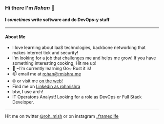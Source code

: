 ### Hi there I'm *Rohan* 👋
#### I _sometimes_ write software and do DevOps-y stuff
---

#### About Me
- I love learning about IaaS technologies, backbone networking that makes internet tick and security!
- I'm looking for a job that challenges me and helps me grow! If you have something interesting cooking, Hit me up!
- 🌱 ~I’m currently learning Go~ Rust it is!
- 📫 email me at [rohan@rmishra.me](mailto://rohan@rmishra.me) 
- 🌐️ or visit me [on the web!](https://rmishra.me)
- Find me on [Linkedin as rohmishra](https://www.linkedin.com/in/rohmishra)
- btw, I use arch!
- IT Operatons Analyst! Looking for a role as DevOps or Full Stack Developer. 
---
Hit me on twitter [@roh_mish](https://twitter.com/Roh_Mish) or on instagram [_framedlife](https://www.instagram.com/_framedlife)
